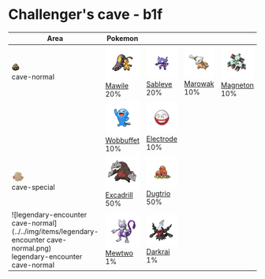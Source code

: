 # Challenger's cave - b1f

| Area                                                                                                                             | Pokemon                                                                         | &nbsp;                                                                          | &nbsp;                                                                      | &nbsp;                                                                        | &nbsp;                                                                    | &nbsp;                                                                        |
| -------------------------------------------------------------------------------------------------------------------------------- | ------------------------------------------------------------------------------- | ------------------------------------------------------------------------------- | --------------------------------------------------------------------------- | ----------------------------------------------------------------------------- | ------------------------------------------------------------------------- | ----------------------------------------------------------------------------- |
| ![cave-normal](../../img/items/cave-normal.png)<br/>cave-normal<br/>                                                             | ![mawile](../../img/pokemon/303.png) <br/>[Mawile](/pokemon/303) <br/>20%       | ![sableye](../../img/pokemon/302.png) <br/>[Sableye](/pokemon/302) <br/>20%     | ![marowak](../../img/pokemon/105.png) <br/>[Marowak](/pokemon/105) <br/>10% | ![magneton](../../img/pokemon/082.png) <br/>[Magneton](/pokemon/082) <br/>10% | ![golbat](../../img/pokemon/042.png) <br/>[Golbat](/pokemon/042) <br/>10% | ![parasect](../../img/pokemon/047.png) <br/>[Parasect](/pokemon/047) <br/>10% |
|                                                                                                                                  | ![wobbuffet](../../img/pokemon/202.png) <br/>[Wobbuffet](/pokemon/202) <br/>10% | ![electrode](../../img/pokemon/101.png) <br/>[Electrode](/pokemon/101) <br/>10% |
| ![cave-special](../../img/items/cave-special.png)<br/>cave-special<br/>                                                          | ![excadrill](../../img/pokemon/530.png) <br/>[Excadrill](/pokemon/530) <br/>50% | ![dugtrio](../../img/pokemon/051.png) <br/>[Dugtrio](/pokemon/051) <br/>50%     |
| ![legendary-encounter cave-normal](../../img/items/legendary-encounter cave-normal.png)<br/>legendary-encounter cave-normal<br/> | ![mewtwo](../../img/pokemon/150.png) <br/>[Mewtwo](/pokemon/150) <br/>1%        | ![darkrai](../../img/pokemon/491.png) <br/>[Darkrai](/pokemon/491) <br/>1%      |